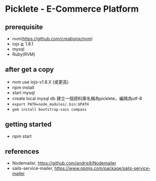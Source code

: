 Picklete - E-Commerce Platform
===============================

## prerequisite

* nvm(https://github.com/creationix/nvm)
* iojs ≧ 1.8.1
* mysql
* Ruby(RVM)

## after get a copy

* nvm use iojs-v1.8.X (或更高)
* npm install
* start mysql
* create local mysql db
    建立一個資料庫名稱為picklete，編碼為utf-8
* `export PATH=node_modules/.bin:$PATH`
* `gem install bootstrap-sass compass`

## getting started

* npm start

## references

* Nodemailer, https://github.com/andris9/Nodemailer
* sails-service-mailer, https://www.npmjs.com/package/sails-service-mailer
